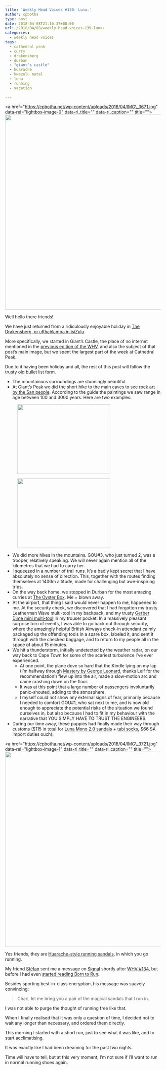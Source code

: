 ```yaml
---
title: 'Weekly Head Voices #139: Luna.'
author: cpbotha
type: post
date: 2018-04-08T21:10:37+00:00
url: /2018/04/08/weekly-head-voices-139-luna/
categories:
  - weekly head voices
tags:
  - cathedral peak
  - curry
  - drakensberg
  - durban
  - "giant's castle"
  - huarache
  - kwazulu natal
  - luna
  - running
  - vacation

---
```

<a href="https://cpbotha.net/wp-content/uploads/2018/04/IMG\_3671.jpg" data-rel="lightbox-image-0" data-rl\_title="" data-rl_caption="" title=""><img data-attachment-id="3135" data-permalink="https://cpbotha.net/2018/04/08/weekly-head-voices-139-luna/img_3671/" data-orig-file="https://cpbotha.net/wp-content/uploads/2018/04/IMG_3671.jpg" data-orig-size="4032,3024" data-comments-opened="1" data-image-meta="{&quot;aperture&quot;:&quot;2.2&quot;,&quot;credit&quot;:&quot;&quot;,&quot;camera&quot;:&quot;iPhone 6s&quot;,&quot;caption&quot;:&quot;&quot;,&quot;created_timestamp&quot;:&quot;1522942508&quot;,&quot;copyright&quot;:&quot;&quot;,&quot;focal_length&quot;:&quot;4.15&quot;,&quot;iso&quot;:&quot;25&quot;,&quot;shutter_speed&quot;:&quot;0.00062383031815346&quot;,&quot;title&quot;:&quot;&quot;,&quot;orientation&quot;:&quot;1&quot;}" data-image-title="IMG_3671" data-image-description="" data-medium-file="https://cpbotha.net/wp-content/uploads/2018/04/IMG_3671-300x225.jpg" data-large-file="https://cpbotha.net/wp-content/uploads/2018/04/IMG_3671-1024x768.jpg" class="alignnone size-large wp-image-3135" src="https://cpbotha.net/wp-content/uploads/2018/04/IMG_3671-1024x768.jpg" alt="" width="840" height="630" srcset="https://cpbotha.net/wp-content/uploads/2018/04/IMG_3671-1024x768.jpg 1024w, https://cpbotha.net/wp-content/uploads/2018/04/IMG_3671-300x225.jpg 300w, https://cpbotha.net/wp-content/uploads/2018/04/IMG_3671-768x576.jpg 768w, https://cpbotha.net/wp-content/uploads/2018/04/IMG_3671-1200x900.jpg 1200w" sizes="(max-width: 709px) 85vw, (max-width: 909px) 67vw, (max-width: 1362px) 62vw, 840px" /></a>

Well hello there friends!

We have just returned from a ridiculously enjoyable holiday in [The Drakensberg, or uKhahlamba in isiZulu][1].

More specifically, we started in Giant&#8217;s Castle, the place of no internet mentioned in the [previous edition of the WHV][2], and also the subject of that post&#8217;s main image, but we spent the largest part of the week at Cathedral Peak.

Due to it having been holiday and all, the rest of this post will follow the trusty old bullet list form.

  * The mountainous surroundings are stunningly beautiful.
  * At Giant&#8217;s Peak we did the short hike to the main caves to see [rock art by the San people][3]. According to the guide the paintings we saw range in age between 100 and 3000 years. Here are two examples:

<div data-carousel-extra='{"blog_id":1,"permalink":"https:\/\/cpbotha.net\/2018\/04\/08\/weekly-head-voices-139-luna\/"}' id='gallery-8' class='gallery galleryid-3134 gallery-columns-2 gallery-size-medium'>
  <figure class='gallery-item'> 
  
  <div class='gallery-icon landscape'>
    <a href='https://cpbotha.net/wp-content/uploads/2018/04/IMG_3520.jpg' title="" data-rl_title="" class="rl-gallery-link" data-rl_caption="" data-rel="lightbox-gallery-8"><img width="300" height="225" src="https://cpbotha.net/wp-content/uploads/2018/04/IMG_3520-300x225.jpg" class="attachment-medium size-medium" alt="" srcset="https://cpbotha.net/wp-content/uploads/2018/04/IMG_3520-300x225.jpg 300w, https://cpbotha.net/wp-content/uploads/2018/04/IMG_3520-768x576.jpg 768w, https://cpbotha.net/wp-content/uploads/2018/04/IMG_3520-1024x768.jpg 1024w, https://cpbotha.net/wp-content/uploads/2018/04/IMG_3520-1200x900.jpg 1200w" sizes="(max-width: 300px) 85vw, 300px" data-attachment-id="3138" data-permalink="https://cpbotha.net/2018/04/08/weekly-head-voices-139-luna/img_3520/" data-orig-file="https://cpbotha.net/wp-content/uploads/2018/04/IMG_3520.jpg" data-orig-size="4032,3024" data-comments-opened="1" data-image-meta="{&quot;aperture&quot;:&quot;2.2&quot;,&quot;credit&quot;:&quot;&quot;,&quot;camera&quot;:&quot;iPhone 6s&quot;,&quot;caption&quot;:&quot;&quot;,&quot;created_timestamp&quot;:&quot;1522577386&quot;,&quot;copyright&quot;:&quot;&quot;,&quot;focal_length&quot;:&quot;4.15&quot;,&quot;iso&quot;:&quot;25&quot;,&quot;shutter_speed&quot;:&quot;0.008&quot;,&quot;title&quot;:&quot;&quot;,&quot;orientation&quot;:&quot;1&quot;}" data-image-title="IMG_3520" data-image-description="" data-medium-file="https://cpbotha.net/wp-content/uploads/2018/04/IMG_3520-300x225.jpg" data-large-file="https://cpbotha.net/wp-content/uploads/2018/04/IMG_3520-1024x768.jpg" /></a>
  </div></figure><figure class='gallery-item'> 
  
  <div class='gallery-icon landscape'>
    <a href='https://cpbotha.net/wp-content/uploads/2018/04/IMG_3538.jpg' title="" data-rl_title="" class="rl-gallery-link" data-rl_caption="" data-rel="lightbox-gallery-8"><img width="300" height="225" src="https://cpbotha.net/wp-content/uploads/2018/04/IMG_3538-300x225.jpg" class="attachment-medium size-medium" alt="" srcset="https://cpbotha.net/wp-content/uploads/2018/04/IMG_3538-300x225.jpg 300w, https://cpbotha.net/wp-content/uploads/2018/04/IMG_3538-768x576.jpg 768w, https://cpbotha.net/wp-content/uploads/2018/04/IMG_3538-1024x768.jpg 1024w, https://cpbotha.net/wp-content/uploads/2018/04/IMG_3538-1200x900.jpg 1200w" sizes="(max-width: 300px) 85vw, 300px" data-attachment-id="3137" data-permalink="https://cpbotha.net/2018/04/08/weekly-head-voices-139-luna/img_3538/" data-orig-file="https://cpbotha.net/wp-content/uploads/2018/04/IMG_3538.jpg" data-orig-size="4032,3024" data-comments-opened="1" data-image-meta="{&quot;aperture&quot;:&quot;2.2&quot;,&quot;credit&quot;:&quot;&quot;,&quot;camera&quot;:&quot;iPhone 6s&quot;,&quot;caption&quot;:&quot;&quot;,&quot;created_timestamp&quot;:&quot;1522578693&quot;,&quot;copyright&quot;:&quot;&quot;,&quot;focal_length&quot;:&quot;4.15&quot;,&quot;iso&quot;:&quot;32&quot;,&quot;shutter_speed&quot;:&quot;0.02&quot;,&quot;title&quot;:&quot;&quot;,&quot;orientation&quot;:&quot;1&quot;}" data-image-title="IMG_3538" data-image-description="" data-medium-file="https://cpbotha.net/wp-content/uploads/2018/04/IMG_3538-300x225.jpg" data-large-file="https://cpbotha.net/wp-content/uploads/2018/04/IMG_3538-1024x768.jpg" /></a>
  </div></figure>
</div>

  * We did more hikes in the mountains. GOU#3, who just turned 2, was a trooper, relatively speaking. We will never again mention all of the kilometres that we had to carry her.
  * I squeezed in a number of trail runs. It&#8217;s a badly kept secret that I have absolutely no sense of direction. This, together with the routes finding themselves at 1400m altitude, made for challenging but awe-inspiring trips.
  * On the way back home, we stopped in Durban for the most amazing curries at [The Oyster Box][4]. Me = blown away.
  * At the airport, that thing I said would never happen to me, happened to me. At the security check, we discovered that I had forgotten my trusty Leatherman Wave multi-tool in my backpack, and my trusty [Gerber Dime mini multi-tool][5] in my trouser pocket. In a massively pleasant surprise turn of events, I was able to go back out through security, where the amazingly helpful British Airways check-in attendant calmly packaged up the offending tools in a spare box, labeled it, and sent it through with the checked baggage, and to return to my people all in the space of about 15 minutes.
  * We hit a thunderstorm, initially undetected by the weather radar, on our way back to Cape Town for some of the scariest turbulence I&#8217;ve ever experienced. 
      * At one point, the plane dove so hard that the Kindle lying on my lap (I&#8217;m halfway through [Mastery by George Leonard][6], thanks Leif for the recommendation!) flew up into the air, made a slow-motion arc and came crashing down on the floor.
      * It was at this point that a large number of passengers involuntarily panic-shouted, adding to the atmosphere.
      * I myself could not show any external signs of fear, primarily because I needed to comfort GOU#1, who sat next to me, and is now old enough to appreciate the potential risks of the situation we found ourselves in, but also because I had to fit in my behaviour with the narrative that YOU SIMPLY HAVE TO TRUST THE ENGINEERS.
  * During our time away, these puppies had finally made their way through customs ($115 in total for [Luna Mono 2.0 sandals][7] + [tabi socks][8], $66 SA import duties ouch):

<a href="https://cpbotha.net/wp-content/uploads/2018/04/IMG\_3721.jpg" data-rel="lightbox-image-1" data-rl\_title="" data-rl_caption="" title=""><img data-attachment-id="3139" data-permalink="https://cpbotha.net/2018/04/08/weekly-head-voices-139-luna/img_3721/" data-orig-file="https://cpbotha.net/wp-content/uploads/2018/04/IMG_3721.jpg" data-orig-size="4032,3024" data-comments-opened="1" data-image-meta="{&quot;aperture&quot;:&quot;2.2&quot;,&quot;credit&quot;:&quot;&quot;,&quot;camera&quot;:&quot;iPhone 6s&quot;,&quot;caption&quot;:&quot;&quot;,&quot;created_timestamp&quot;:&quot;1523115516&quot;,&quot;copyright&quot;:&quot;&quot;,&quot;focal_length&quot;:&quot;4.15&quot;,&quot;iso&quot;:&quot;25&quot;,&quot;shutter_speed&quot;:&quot;0.02&quot;,&quot;title&quot;:&quot;&quot;,&quot;orientation&quot;:&quot;1&quot;}" data-image-title="IMG_3721" data-image-description="" data-medium-file="https://cpbotha.net/wp-content/uploads/2018/04/IMG_3721-300x225.jpg" data-large-file="https://cpbotha.net/wp-content/uploads/2018/04/IMG_3721-1024x768.jpg" class="alignnone size-large wp-image-3139" src="https://cpbotha.net/wp-content/uploads/2018/04/IMG_3721-1024x768.jpg" alt="" width="840" height="630" srcset="https://cpbotha.net/wp-content/uploads/2018/04/IMG_3721-1024x768.jpg 1024w, https://cpbotha.net/wp-content/uploads/2018/04/IMG_3721-300x225.jpg 300w, https://cpbotha.net/wp-content/uploads/2018/04/IMG_3721-768x576.jpg 768w, https://cpbotha.net/wp-content/uploads/2018/04/IMG_3721-1200x900.jpg 1200w" sizes="(max-width: 709px) 85vw, (max-width: 909px) 67vw, (max-width: 1362px) 62vw, 840px" /></a>

Yes friends, they are [Huarache-style running sandals][9], in which you go running.

My friend [Stéfan][10] sent me a message on [Signal][11] shortly after [WHV #134][12], but before I had even [started reading Born to Run][13].

Besides sporting best-in-class encryption, his message was suavely convincing:

> Charl, let me bring you a pair of the magical sandals that I run in.

I was not able to purge the thought of running free like that.

When I finally realised that it was only a question of time, I decided not to wait any longer than necessary, and ordered them directly.

This morning I started with a short run, just to see what it was like, and to start acclimatising.

It was exactly like I had been dreaming for the past two nights.

Time will have to tell, but at this very moment, I&#8217;m not sure if I&#8217;ll want to run in normal running shoes again.

 [1]: https://en.wikipedia.org/wiki/Drakensberg
 [2]: /2018/04/02/weekly-head-voices-138-born-to-run/
 [3]: https://en.wikipedia.org/wiki/San_rock_art
 [4]: https://www.oysterboxhotel.com/food-and-drink/curry-buffet
 [5]: /2018/02/11/weekly-head-voices-131-function-over-form/
 [6]: https://jamesclear.com/book-summaries/mastery
 [7]: https://lunasandals.com/products/mono-2-0
 [8]: https://lunasandals.com/products/polar-fleece-tabi-socks
 [9]: https://en.wikipedia.org/wiki/Huarache_(running_shoe)
 [10]: http://mentat.za.net/
 [11]: https://signal.org/
 [12]: /2018/03/04/weekly-head-voices-134/
 [13]: /2018/04/02/weekly-head-voices-138-born-to-run/#the-running-people